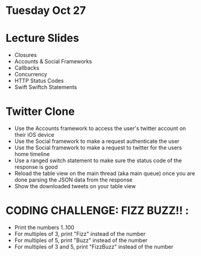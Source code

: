 Tuesday Oct 27
==============

# Lecture Slides
* Closures
* Accounts & Social Frameworks
* Callbacks
* Concurrency
* HTTP Status Codes
* Swift Swiftch Statements

# Twitter Clone
* Use the Accounts framework to access the user's twitter account on their iOS device
* Use the Social framework to make a request authenticate the user
* Use the Social framework to make a request to twitter for the users home timeline
* Use a ranged switch statement to make sure the status code of the response is good
* Reload the table view on the main thread (aka main queue) once you are done parsing the JSON data from the response
* Show the downloaded tweets on your table view

# CODING CHALLENGE: FIZZ BUZZ!! :
 * Print the numbers 1..100
 * For multiples of 3, print "Fizz" instead of the number
 * For multiples of 5, print "Buzz" instead of the number
 * For multiples of 3 and 5, print "FizzBuzz" instead of the number

